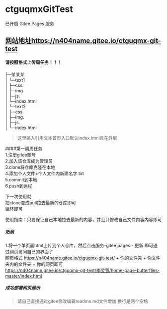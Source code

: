 # ctguqmxGitTest
已开启 Gitee Pages 服务
## [网站地址]( https://n404name.gitee.io/ctguqmx-git-test)https://n404name.gitee.io/ctguqmx-git-test


#### 请按照格式上传周任务！！！
├─某某某  
│  └─text1  
│      ├─css.  
│      ├─img.  
│      ├─js.  
│      └─index.html  
│  └─text2  
│      ├─css.  
│      ├─img.  
│      ├─js.  
│      └─index.html  
> 这里输入引用文本首页入口默认index.html且在外层  
  
####第一周周任务  
1.注册gitee账号  
2.加入该仓库成为管理员  
3.clone将仓库克隆在本地  
4.添加个人文件+个人文件内新建名字.txt  
5.commit到本地  
6.push到远程  
 
下一次使用就  
把clone变成pull拉去最新的仓库即可  
循环即可  

使用指南：只要保证自己本地拉去最新的内容，并且只修改自己文件内容内容即可  

##### 拓展
1.将一个单页面html上传到个人仓库，然后点击服务-gitee pages - 更新 即可通过网页访问自己的界面了  
网页格式
https://n404name.gitee.io/ctguqmx-git-test/ + 你的文件夹 + 你文件夹内的文件夹 + 你的网页即可  
https://n404name.gitee.io/ctguqmx-git-test/李灵智/home-page-butterflies-master/index.html

##### 成功部署网页展示
> 请自己直接通过gitee修改编辑readme.md文件增加
> 换行是两个空格
